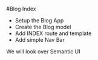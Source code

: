 
#Blog Index
* Setup the Blog App
* Create the Blog model
* Add INDEX route and template 
* Add simple Nav Bar

We will look over Semantic UI



